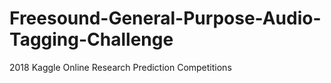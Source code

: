 # Freesound-General-Purpose-Audio-Tagging-Challenge
2018 Kaggle Online Research Prediction Competitions
